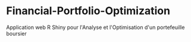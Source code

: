 # Financial-Portfolio-Optimization
Application web R Shiny pour l'Analyse et l'Optimisation d'un portefeuille boursier
